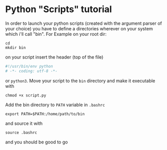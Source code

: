 # Python "Scripts" tutorial

In order to launch your python scripts (created with the argument parser of your choice) you have to define a directories wherever on your system which i'll call "bin". For Example on your root dir:

```
cd
mkdir bin
```
on your script insert the header (top of the file)

```python
#!/usr/bin/env python
# -*- coding: utf-8 -*-
```
or `python3`. Move your script to the `bin` directory and make it executable with

```
chmod +x script.py
```

Add the bin directory to `PATH` variable in `.bashrc`

```
export PATH=$PATH:/home/path/to/bin
```

and source it with

```
source .bashrc
```

and you should be good to go
